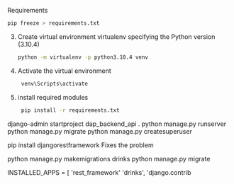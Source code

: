 Requirements

```bash
pip freeze > requirements.txt
```

3. Create virtual environment virtualenv specifying the Python version (3.10.4)
   ```bash
   python -m virtualenv -p python3.10.4 venv
   ```
4. Activate the virtual environment

   ```bash
    venv\Scripts\activate
   ```

5. install required modules
   ```bash
    pip install -r requirements.txt
   ```

django-admin startproject dap_backend_api .
python manage.py runserver
python manage.py migrate
python manage.py createsuperuser

pip install djangorestframework
Fixes the problem

python manage.py makemigrations drinks
python manage.py migrate

INSTALLED_APPS = [
'rest_framework'
'drinks',
'django.contrib
